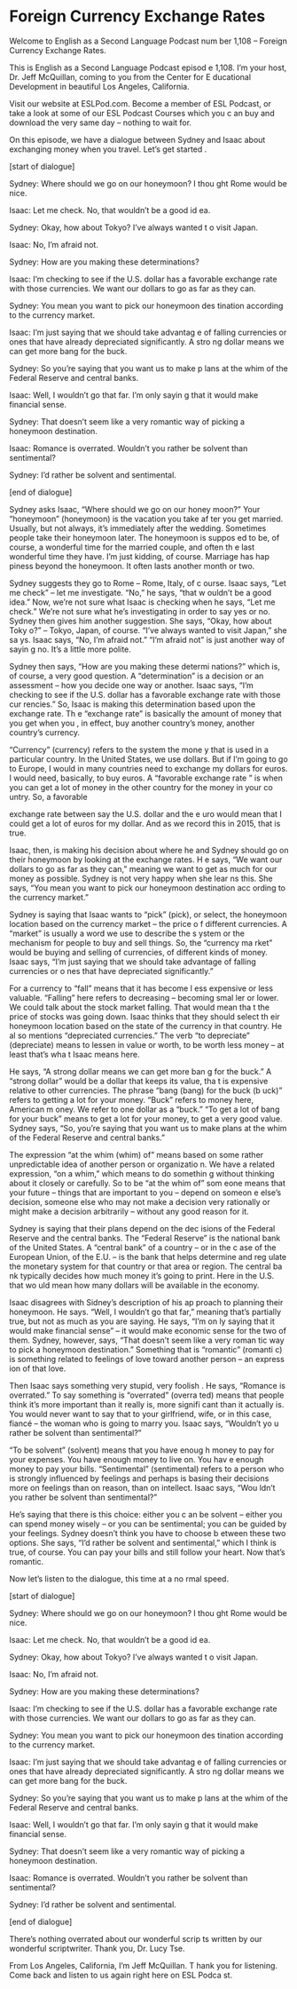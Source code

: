 # Foreign Currency Exchange Rates

Welcome to English as a Second Language Podcast num ber 1,108 – Foreign Currency Exchange Rates. 

This is English as a Second Language Podcast episod e 1,108. I’m your host, Dr. Jeff McQuillan, coming to you from the Center for E ducational Development in beautiful Los Angeles, California.  

Visit our website at ESLPod.com. Become a member of  ESL Podcast, or take a look at some of our ESL Podcast Courses which you c an buy and download the very same day – nothing to wait for.  

On this episode, we have a dialogue between Sydney and Isaac about exchanging money when you travel. Let’s get started . 

[start of dialogue] 

Sydney: Where should we go on our honeymoon? I thou ght Rome would be nice. 

Isaac: Let me check. No, that wouldn’t be a good id ea. 

Sydney: Okay, how about Tokyo? I’ve always wanted t o visit Japan. 

Isaac: No, I’m afraid not. 

Sydney: How are you making these determinations?  

Isaac: I’m checking to see if the U.S. dollar has a  favorable exchange rate with those currencies. We want our dollars to go as far as they can. 

Sydney: You mean you want to pick our honeymoon des tination according to the currency market. 

Isaac: I’m just saying that we should take advantag e of falling currencies or ones that have already depreciated significantly. A stro ng dollar means we can get more bang for the buck. 

Sydney: So you’re saying that you want us to make p lans at the whim of the Federal Reserve and central banks. 

Isaac: Well, I wouldn’t go that far. I’m only sayin g that it would make financial sense. 

Sydney: That doesn’t seem like a very romantic way of picking a honeymoon destination. 

Isaac: Romance is overrated. Wouldn’t you rather be  solvent than sentimental? 

Sydney: I’d rather be solvent and  sentimental. 

[end of dialogue] 

Sydney asks Isaac, “Where should we go on our honey moon?” Your “honeymoon” (honeymoon) is the vacation you take af ter you get married. Usually, but not always, it’s immediately after the  wedding. Sometimes people take their honeymoon later. The honeymoon is suppos ed to be, of course, a wonderful time for the married couple, and often th e last wonderful time they have. I’m just kidding, of course. Marriage has hap piness beyond the honeymoon. It often lasts another month or two.  

Sydney suggests they go to Rome – Rome, Italy, of c ourse. Isaac says, “Let me check” – let me investigate. “No,” he says, “that w ouldn’t be a good idea.” Now, we’re not sure what Isaac is checking when he says,  “Let me check.” We’re not sure what he’s investigating in order to say yes or  no. Sydney then gives him another suggestion. She says, “Okay, how about Toky o?” – Tokyo, Japan, of course. “I’ve always wanted to visit Japan,” she sa ys. Isaac says, “No, I’m afraid not.” “I’m afraid not” is just another way of sayin g no. It’s a little more polite. 

Sydney then says, “How are you making these determi nations?” which is, of course, a very good question. A “determination” is a decision or an assessment – how you decide one way or another. Isaac says, “I’m  checking to see if the U.S. dollar has a favorable exchange rate with those cur rencies.” So, Isaac is making this determination based upon the exchange rate. Th e “exchange rate” is basically the amount of money that you get when you , in effect, buy another country’s money, another country’s currency.  

“Currency” (currency) refers to the system the mone y that is used in a particular country. In the United States, we use dollars. But if I’m going to go to Europe, I would in many countries need to exchange my dollars  for euros. I would need, basically, to buy euros. A “favorable exchange rate ” is when you can get a lot of money in the other country for the money in your co untry. So, a favorable  

exchange rate between say the U.S. dollar and the e uro would mean that I could get a lot of euros for my dollar. And as we record this in 2015, that is true. 

Isaac, then, is making his decision about where he and Sydney should go on their honeymoon by looking at the exchange rates. H e says, “We want our dollars to go as far as they can,” meaning we want to get as much for our money as possible. Sydney is not very happy when she lear ns this. She says, “You mean you want to pick our honeymoon destination acc ording to the currency market.”  

Sydney is saying that Isaac wants to “pick” (pick),  or select, the honeymoon location based on the currency market – the price o f different currencies. A “market” is usually a word we use to describe the s ystem or the mechanism for people to buy and sell things. So, the “currency ma rket” would be buying and selling of currencies, of different kinds of money.  Isaac says, “I’m just saying that we should take advantage of falling currencies or o nes that have depreciated significantly.”  

For a currency to “fall” means that it has become l ess expensive or less valuable. “Falling” here refers to decreasing – becoming smal ler or lower. We could talk about the stock market falling. That would mean tha t the price of stocks was going down. Isaac thinks that they should select th eir honeymoon location based on the state of the currency in that country. He al so mentions “depreciated currencies.” The verb “to depreciate” (depreciate) means to lessen in value or worth, to be worth less money – at least that’s wha t Isaac means here.  

He says, “A strong dollar means we can get more ban g for the buck.” A “strong dollar” would be a dollar that keeps its value, tha t is expensive relative to other currencies. The phrase “bang (bang) for the buck (b uck)” refers to getting a lot for your money. “Buck” refers to money here, American m oney. We refer to one dollar as a “buck.” “To get a lot of bang for your buck” means to get a lot for your money, to get a very good value. Sydney says, “So, you’re saying that you want us to make plans at the whim of the Federal Reserve  and central banks.”  

The expression “at the whim (whim) of” means based on some rather unpredictable idea of another person or organizatio n. We have a related expression, “on a whim,” which means to do somethin g without thinking about it closely or carefully. So to be “at the whim of” som eone means that your future – things that are important to you – depend on someon e else’s decision, someone else who may not make a decision very rationally or  might make a decision arbitrarily – without any good reason for it. 

Sydney is saying that their plans depend on the dec isions of the Federal Reserve and the central banks. The “Federal Reserve” is the  national bank of the United States. A “central bank” of a country – or in the c ase of the European Union, of the E.U. – is the bank that helps determine and reg ulate the monetary system for that country or that area or region. The central ba nk typically decides how much money it’s going to print. Here in the U.S. that wo uld mean how many dollars will be available in the economy.  

Isaac disagrees with Sidney’s description of his ap proach to planning their honeymoon. He says. “Well, I wouldn’t go that far,”  meaning that’s partially true, but not as much as you are saying. He says, “I’m on ly saying that it would make financial sense” – it would make economic sense for  the two of them. Sydney, however, says, “That doesn’t seem like a very roman tic way to pick a honeymoon destination.” Something that is “romantic” (romanti c) is something related to feelings of love toward another person – an express ion of that love.  

Then Isaac says something very stupid, very foolish . He says, “Romance is overrated.” To say something is “overrated” (overra ted) means that people think it’s more important than it really is, more signifi cant than it actually is. You would never want to say that to your girlfriend, wife, or  in this case, fiancé – the woman who is going to marry you. Isaac says, “Wouldn’t yo u rather be solvent than sentimental?”  

“To be solvent” (solvent) means that you have enoug h money to pay for your expenses. You have enough money to live on. You hav e enough money to pay your bills. “Sentimental” (sentimental) refers to a  person who is strongly influenced by feelings and perhaps is basing their decisions more on feelings than on reason, than on intellect. Isaac says, “Wou ldn’t you rather be solvent than sentimental?”  

He’s saying that there is this choice: either you c an be solvent – either you can spend money wisely – or you can be sentimental; you  can be guided by your feelings. Sydney doesn’t think you have to choose b etween these two options. She says, “I’d rather be solvent and  sentimental,” which I think is true, of course. You can pay your bills and still follow your heart.  Now that’s romantic.  

Now let’s listen to the dialogue, this time at a no rmal speed. 

[start of dialogue] 

Sydney: Where should we go on our honeymoon? I thou ght Rome would be nice. 

Isaac: Let me check. No, that wouldn’t be a good id ea. 

Sydney: Okay, how about Tokyo? I’ve always wanted t o visit Japan. 

Isaac: No, I’m afraid not. 

Sydney: How are you making these determinations?  

Isaac: I’m checking to see if the U.S. dollar has a  favorable exchange rate with those currencies. We want our dollars to go as far as they can. 

Sydney: You mean you want to pick our honeymoon des tination according to the currency market. 

Isaac: I’m just saying that we should take advantag e of falling currencies or ones that have already depreciated significantly. A stro ng dollar means we can get more bang for the buck. 

Sydney: So you’re saying that you want us to make p lans at the whim of the Federal Reserve and central banks. 

Isaac: Well, I wouldn’t go that far. I’m only sayin g that it would make financial sense. 

Sydney: That doesn’t seem like a very romantic way of picking a honeymoon destination. 

Isaac: Romance is overrated. Wouldn’t you rather be  solvent than sentimental? 

Sydney: I’d rather be solvent and  sentimental. 

[end of dialogue] 

There’s nothing overrated about our wonderful scrip ts written by our wonderful scriptwriter. Thank you, Dr. Lucy Tse. 

From Los Angeles, California, I’m Jeff McQuillan. T hank you for listening. Come back and listen to us again right here on ESL Podca st.  

